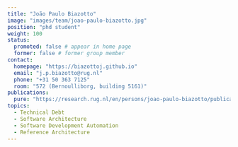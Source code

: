 ```yaml
---
title: "João Paulo Biazotto"
image: "images/team/joao-paulo-biazotto.jpg"
position: "phd student"
weight: 100
status:
  promoted: false # appear in home page
  former: false # former group member
contact:
  homepage: "https://biazottoj.github.io"
  email: "j.p.biazotto@rug.nl"
  phone: "+31 50 363 7125"
  room: "572 (Bernoulliborg, building 5161)"
publications:
  pure: "https://research.rug.nl/en/persons/joao-paulo-biazotto/publications/"
topics:
  - Technical Debt 
  - Software Architecture 
  - Software Development Automation
  - Reference Architecture 
---
```

